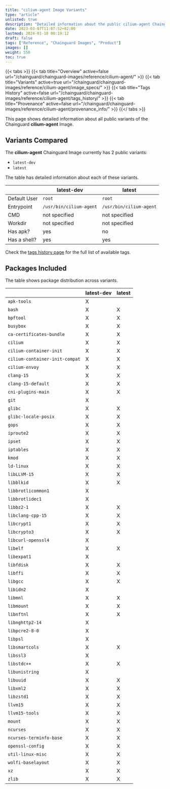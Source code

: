 ```yaml
---
title: "cilium-agent Image Variants"
type: "article"
unlisted: true
description: "Detailed information about the public cilium-agent Chainguard Image variants"
date: 2023-03-07T11:07:52+02:00
lastmod: 2024-01-18 00:19:12
draft: false
tags: ["Reference", "Chainguard Images", "Product"]
images: []
weight: 550
toc: true
---
```


{{< tabs >}}
{{< tab title="Overview" active=false url="/chainguard/chainguard-images/reference/cilium-agent/" >}}
{{< tab title="Variants" active=true url="/chainguard/chainguard-images/reference/cilium-agent/image_specs/" >}}
{{< tab title="Tags History" active=false url="/chainguard/chainguard-images/reference/cilium-agent/tags_history/" >}}
{{< tab title="Provenance" active=false url="/chainguard/chainguard-images/reference/cilium-agent/provenance_info/" >}}
{{</ tabs >}}

This page shows detailed information about all public variants of the Chainguard **cilium-agent** Image.

## Variants Compared
The **cilium-agent** Chainguard Image currently has 2 public variants: 

- `latest-dev`
- `latest`

The table has detailed information about each of these variants.

|              | latest-dev              | latest                  |
|--------------|-------------------------|-------------------------|
| Default User | `root`                  | `root`                  |
| Entrypoint   | `/usr/bin/cilium-agent` | `/usr/bin/cilium-agent` |
| CMD          | not specified           | not specified           |
| Workdir      | not specified           | not specified           |
| Has apk?     | yes                     | no                      |
| Has a shell? | yes                     | yes                     |

Check the [tags history page](/chainguard/chainguard-images/reference/cilium-agent/tags_history/) for the full list of available tags.

## Packages Included
The table shows package distribution across variants.

|                                | latest-dev | latest |
|--------------------------------|------------|--------|
| `apk-tools`                    | X          |        |
| `bash`                         | X          | X      |
| `bpftool`                      | X          | X      |
| `busybox`                      | X          | X      |
| `ca-certificates-bundle`       | X          | X      |
| `cilium`                       | X          | X      |
| `cilium-container-init`        | X          | X      |
| `cilium-container-init-compat` | X          | X      |
| `cilium-envoy`                 | X          | X      |
| `clang-15`                     | X          | X      |
| `clang-15-default`             | X          | X      |
| `cni-plugins-main`             | X          | X      |
| `git`                          | X          |        |
| `glibc`                        | X          | X      |
| `glibc-locale-posix`           | X          | X      |
| `gops`                         | X          | X      |
| `iproute2`                     | X          | X      |
| `ipset`                        | X          | X      |
| `iptables`                     | X          | X      |
| `kmod`                         | X          | X      |
| `ld-linux`                     | X          | X      |
| `libLLVM-15`                   | X          | X      |
| `libblkid`                     | X          | X      |
| `libbrotlicommon1`             | X          |        |
| `libbrotlidec1`                | X          |        |
| `libbz2-1`                     | X          | X      |
| `libclang-cpp-15`              | X          | X      |
| `libcrypt1`                    | X          | X      |
| `libcrypto3`                   | X          | X      |
| `libcurl-openssl4`             | X          |        |
| `libelf`                       | X          | X      |
| `libexpat1`                    | X          |        |
| `libfdisk`                     | X          | X      |
| `libffi`                       | X          | X      |
| `libgcc`                       | X          | X      |
| `libidn2`                      | X          |        |
| `libmnl`                       | X          | X      |
| `libmount`                     | X          | X      |
| `libnftnl`                     | X          | X      |
| `libnghttp2-14`                | X          |        |
| `libpcre2-8-0`                 | X          |        |
| `libpsl`                       | X          |        |
| `libsmartcols`                 | X          | X      |
| `libssl3`                      | X          |        |
| `libstdc++`                    | X          | X      |
| `libunistring`                 | X          |        |
| `libuuid`                      | X          | X      |
| `libxml2`                      | X          | X      |
| `libzstd1`                     | X          | X      |
| `llvm15`                       | X          | X      |
| `llvm15-tools`                 | X          | X      |
| `mount`                        | X          | X      |
| `ncurses`                      | X          | X      |
| `ncurses-terminfo-base`        | X          | X      |
| `openssl-config`               | X          | X      |
| `util-linux-misc`              | X          | X      |
| `wolfi-baselayout`             | X          | X      |
| `xz`                           | X          | X      |
| `zlib`                         | X          | X      |

